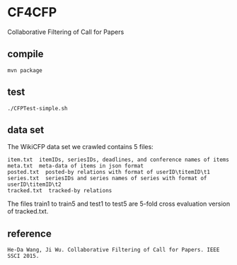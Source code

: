 # CF4CFP
Collaborative Filtering of Call for Papers

## compile

    mvn package

## test

    ./CFPTest-simple.sh

## data set

The WikiCFP data set we crawled contains 5 files:

    item.txt  itemIDs, seriesIDs, deadlines, and conference names of items
	meta.txt  meta-data of items in json format
	posted.txt  posted-by relations with format of userID\titemID\t1
	series.txt  seriesIDs and series names of series with format of userID\titemID\t2
	tracked.txt  tracked-by relations

The files train1 to train5 and test1 to test5 are 5-fold cross evaluation version of tracked.txt.

## reference

	He-Da Wang, Ji Wu. Collaborative Filtering of Call for Papers. IEEE SSCI 2015.
